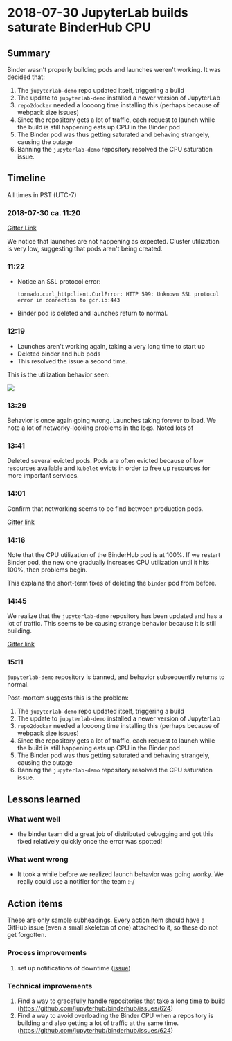 # 2018-07-30 JupyterLab builds saturate BinderHub CPU

## Summary

Binder wasn't properly building pods and launches weren't working. It was
decided that:

1. The `jupyterlab-demo` repo updated itself, triggering a build
1. The update to `jupyterlab-demo` installed a newer version of JupyterLab
1. `repo2docker` needed a loooong time installing this (perhaps because of webpack size issues)
1. Since the repository gets a lot of traffic, each request to launch while
   the build is still happening eats up CPU in the Binder pod
1. The Binder pod was thus getting saturated and behaving strangely, causing
   the outage
1. Banning the `jupyterlab-demo` repository resolved the CPU saturation issue.

## Timeline

All times in PST (UTC-7)

### 2018-07-30 ca. 11:20

[Gitter Link](https://gitter.im/jupyterhub/binder?at=5b5f56df12f1be7137683cbc)

We notice that launches are not happening as expected. Cluster utilization is very low,
suggesting that pods aren't being created.

### 11:22

* Notice an SSL protocol error:

  ```
  tornado.curl_httpclient.CurlError: HTTP 599: Unknown SSL protocol error in connection to gcr.io:443
  ```

* Binder pod is deleted and launches return to normal.

### 12:19

* Launches aren't working again, taking a very long time to start up
* Deleted binder and hub pods
* This resolved the issue a second time.

This is the utilization behavior seen:

![](https://files.gitter.im/jupyterhub/binder/3cSB/thumb/image.png)

### 13:29

Behavior is once again going wrong. Launches taking forever to load. We note
a lot of networky-looking problems in the logs.
Noted lots of

### 13:41

Deleted several evicted pods. Pods are often evicted because of low resources
available and `kubelet` evicts in order to free up resources for more important
services.

### 14:01

Confirm that networking seems to be find between production pods.

[Gitter link](https://gitter.im/jupyterhub/binder?at=5b5f7caecb4d5b036ca97bd9)

### 14:16

Note that the CPU utilization of the BinderHub pod is at 100%. If we restart
Binder pod, the new one gradually increases CPU utilization until it hits
100%, then problems begin.

This explains the short-term fixes of deleting the `binder` pod from before.

### 14:45

We realize that the `jupyterlab-demo` repository has been updated and has
a lot of traffic. This seems to be causing strange behavior because it is
still building.

[Gitter link](https://gitter.im/jupyterhub/binder?at=5b5f86b33e264c713850cb5c)

### 15:11

`jupyterlab-demo` repository is banned, and behavior subsequently returns to
normal.

Post-mortem suggests this is the problem:

1. The `jupyterlab-demo` repo updated itself, triggering a build
1. The update to `jupyterlab-demo` installed a newer version of JupyterLab
1. `repo2docker` needed a loooong time installing this (perhaps because of webpack size issues)
1. Since the repository gets a lot of traffic, each request to launch while
   the build is still happening eats up CPU in the Binder pod
1. The Binder pod was thus getting saturated and behaving strangely, causing
   the outage
1. Banning the `jupyterlab-demo` repository resolved the CPU saturation issue.

## Lessons learned

### What went well

- the binder team did a great job of distributed debugging and got this fixed
  relatively quickly once the error was spotted!

### What went wrong

- It took a while before we realized launch behavior was going wonky. We really
  could use a notifier for the team :-/

## Action items

These are only sample subheadings. Every action item should have a GitHub issue
(even a small skeleton of one) attached to it, so these do not get forgotten.

### Process improvements

1. set up notifications of downtime ([issue](https://github.com/jupyterhub/mybinder.org-deploy/issues/611))

### Technical improvements

1. Find a way to gracefully handle repositories that take a long time to build (https://github.com/jupyterhub/binderhub/issues/624)
1. Find a way to avoid overloading the Binder CPU when a repository is building
   and also getting a lot of traffic at the same time. (https://github.com/jupyterhub/binderhub/issues/624)
